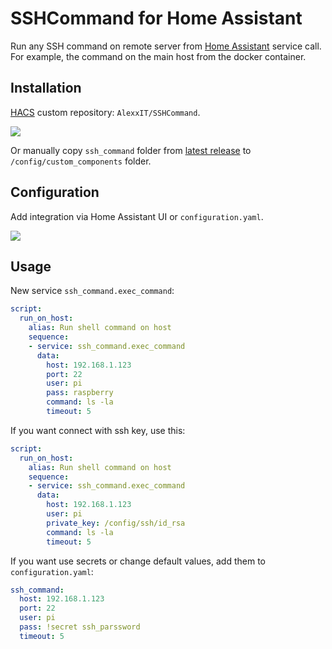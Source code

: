 # SSHCommand for Home Assistant

Run any SSH command on remote server from [Home Assistant](https://www.home-assistant.io/) service call. For example, the command on the main host from the docker container.

## Installation

[HACS](https://hacs.xyz/) custom repository: `AlexxIT/SSHCommand`.

[![](https://my.home-assistant.io/badges/hacs_repository.svg)](https://my.home-assistant.io/redirect/hacs_repository/?owner=AlexxIT&repository=SSHCommand&category=Integration)

Or manually copy `ssh_command` folder from [latest release](https://github.com/AlexxIT/SSHCommand/releases/latest) to `/config/custom_components` folder.

## Configuration

Add integration via Home Assistant UI or `configuration.yaml`.

[![](https://my.home-assistant.io/badges/config_flow_start.svg)](https://my.home-assistant.io/redirect/config_flow_start/?domain=ssh_command)

## Usage

New service `ssh_command.exec_command`:

```yaml
script:
  run_on_host:
    alias: Run shell command on host
    sequence:
    - service: ssh_command.exec_command
      data:
        host: 192.168.1.123
        port: 22
        user: pi
        pass: raspberry
        command: ls -la
        timeout: 5
```

If you want connect with ssh key, use this:

```yaml
script:
  run_on_host:
    alias: Run shell command on host
    sequence:
    - service: ssh_command.exec_command
      data:
        host: 192.168.1.123
        user: pi
        private_key: /config/ssh/id_rsa
        command: ls -la
        timeout: 5
```

If you want use secrets or change default values, add them to `configuration.yaml`:

```yaml
ssh_command:
  host: 192.168.1.123
  port: 22
  user: pi
  pass: !secret ssh_parssword
  timeout: 5
```

